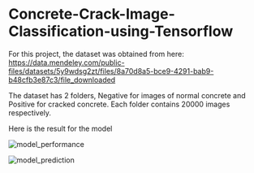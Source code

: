 # Concrete-Crack-Image-Classification-using-Tensorflow

For this project, the dataset was obtained from here: https://data.mendeley.com/public-files/datasets/5y9wdsg2zt/files/8a70d8a5-bce9-4291-bab9-b48cfb3e87c3/file_downloaded

The dataset has 2 folders, Negative for images of normal concrete and Positive for cracked concrete. Each folder contains 20000 images respectively.

Here is the result for the model

![model_performance](https://github.com/repzul/Concrete-Crack-Image-Classification-using-Tensorflow/assets/161751506/72235fae-3c67-48d8-afc7-c053c6d5e7fa)

![model_prediction](https://github.com/repzul/Concrete-Crack-Image-Classification-using-Tensorflow/assets/161751506/5d847397-db79-4960-b1d9-dfad1fe03627)

